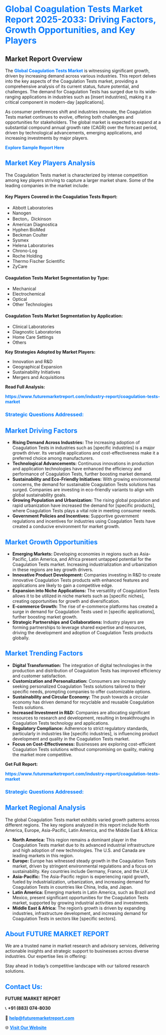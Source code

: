 <h1 style="color: #007BFF;">Global Coagulation Tests Market Report 2025-2033: Driving Factors, Growth Opportunities, and Key Players</h1>

<section id="overview">
<h2>Market Report Overview</h2>
<p>The <a href="https://www.futuremarketreport.com/industry-report/coagulation-tests-market" style="color: #007BFF; text-decoration: none;"><strong>Global Coagulation Tests Market</strong></a> is witnessing significant growth, driven by increasing demand across various industries. This report delves into the key aspects of the Coagulation Tests market, providing a comprehensive analysis of its current status, future potential, and challenges. The demand for Coagulation Tests has surged due to its wide-ranging applications in industries such as [insert industries], making it a critical component in modern-day [applications].</p>
<p>As consumer preferences shift and industries innovate, the Coagulation Tests market continues to evolve, offering both challenges and opportunities for stakeholders. The global market is expected to expand at a substantial compound annual growth rate (CAGR) over the forecast period, driven by technological advancements, emerging applications, and increasing investments by major players.</p>
</section>

<section id="overview">
<p><a href="https://www.futuremarketreport.com/request-sample/reportId=82804" style="color: #007BFF; text-decoration: none;"><strong>Explore Sample Report Here</strong></a></p>
</section>

<section id="key-players">
<h2 style="color: #007BFF;">Market Key Players Analysis</h2>
<p>The Coagulation Tests market is characterized by intense competition among key players striving to capture a larger market share. Some of the leading companies in the market include:</p>
<h4>Key Players Covered in the Coagulation Tests Report:</h4>
<ul><li>Abbott Laboratories</li><li>Nanogen</li><li>Becton，Dickinson</li><li>American Diagnostica</li><li>Hyphen BioMed</li><li>Beckman Coulter</li><li>Sysmex</li><li>Helena Laboratories</li><li>Chrono-Log</li><li>Roche Holding</li><li>Thermo Fischer Scientific</li><li>ZyCare</li></ul>
<h4>Coagulation Tests Market Segmentation by Type:</h4>
<ul><li>Mechanical</li><li>Electrochemical</li><li>Optical</li><li>Other Technologies</li></ul>

<h4>Coagulation Tests Market Segmentation by Application:</h4>
<ul><li>Clinical Laboratories</li><li>Diagnostic Laboratories</li><li>Home Care Settings</li><li>Others</li></ul>
<p><strong>Key Strategies Adopted by Market Players:</strong></p>
<ul>
<li>Innovation and R&D</li>
<li>Geographical Expansion</li>
<li>Sustainability Initiatives</li>
<li>Mergers and Acquisitions</li>
</ul>
</section>

<section>
<p><strong>Read Full Analysis: </strong></p><a href="https://www.futuremarketreport.com/industry-report/coagulation-tests-market" style="color: #007BFF; text-decoration: none;"><strong>https://www.futuremarketreport.com/industry-report/coagulation-tests-market</strong></a>
<h3 style="color: #007BFF;">Strategic Questions Addressed:</h3>
</section>

<section id="driving-factors">
<h2 style="color: #007BFF;">Market Driving Factors</h2>
<ul>
<li><strong>Rising Demand Across Industries:</strong> The increasing adoption of Coagulation Tests in industries such as [specific industries] is a major growth driver. Its versatile applications and cost-effectiveness make it a preferred choice among manufacturers.</li>
<li><strong>Technological Advancements:</strong> Continuous innovations in production and application technologies have enhanced the efficiency and performance of Coagulation Tests, further boosting market demand.</li>
<li><strong>Sustainability and Eco-Friendly Initiatives:</strong> With growing environmental concerns, the demand for sustainable Coagulation Tests solutions has surged. Companies are investing in eco-friendly variants to align with global sustainability goals.</li>
<li><strong>Growing Population and Urbanization:</strong> The rising global population and rapid urbanization have increased the demand for [specific products], where Coagulation Tests plays a vital role in meeting consumer needs.</li>
<li><strong>Government Policies and Incentives:</strong> Supportive government regulations and incentives for industries using Coagulation Tests have created a conducive environment for market growth.</li>
</ul>
</section>

<section id="growth-opportunities">
<h2 style="color: #007BFF;">Market Growth Opportunities</h2>
<ul>
<li><strong>Emerging Markets:</strong> Developing economies in regions such as Asia-Pacific, Latin America, and Africa present untapped potential for the Coagulation Tests market. Increasing industrialization and urbanization in these regions are key growth drivers.</li>
<li><strong>Innovative Product Development:</strong> Companies investing in R&D to create innovative Coagulation Tests products with enhanced features and applications are likely to gain a competitive edge.</li>
<li><strong>Expansion into Niche Applications:</strong> The versatility of Coagulation Tests allows it to be utilized in niche markets such as [specific niches], creating opportunities for growth and diversification.</li>
<li><strong>E-commerce Growth:</strong> The rise of e-commerce platforms has created a surge in demand for Coagulation Tests used in [specific applications], further boosting market growth.</li>
<li><strong>Strategic Partnerships and Collaborations:</strong> Industry players are forming partnerships to leverage shared expertise and resources, driving the development and adoption of Coagulation Tests products globally.</li>
</ul>
</section>

<section id="trending-factors">
<h2 style="color: #007BFF;">Market Trending Factors</h2>
<ul>
<li><strong>Digital Transformation:</strong> The integration of digital technologies in the production and distribution of Coagulation Tests has improved efficiency and customer satisfaction.</li>
<li><strong>Customization and Personalization:</strong> Consumers are increasingly seeking personalized Coagulation Tests solutions tailored to their specific needs, prompting companies to offer customizable options.</li>
<li><strong>Sustainability and Circular Economy:</strong> The push towards a circular economy has driven demand for recyclable and reusable Coagulation Tests solutions.</li>
<li><strong>Increased Investment in R&D:</strong> Companies are allocating significant resources to research and development, resulting in breakthroughs in Coagulation Tests technology and applications.</li>
<li><strong>Regulatory Compliance:</strong> Adherence to strict regulatory standards, particularly in industries like [specific industries], is influencing product development and quality in the Coagulation Tests market.</li>
<li><strong>Focus on Cost-Effectiveness:</strong> Businesses are exploring cost-efficient Coagulation Tests solutions without compromising on quality, making the market more competitive.</li>
</ul>
</section>

<section>
<p><strong>Get Full Report: </strong></p><a href="https://www.futuremarketreport.com/industry-report/coagulation-tests-market" style="color: #007BFF; text-decoration: none;"><strong>https://www.futuremarketreport.com/industry-report/coagulation-tests-market</strong></a>
<h3 style="color: #007BFF;">Strategic Questions Addressed:</h3>
</section>


<section id="regional-analysis">
<h2 style="color: #007BFF;">Market Regional Analysis</h2>
<p>The global Coagulation Tests market exhibits varied growth patterns across different regions. The key regions analyzed in this report include North America, Europe, Asia-Pacific, Latin America, and the Middle East & Africa:</p>
<ul>
<li><strong>North America:</strong> This region remains a dominant player in the Coagulation Tests market due to its advanced industrial infrastructure and high adoption of new technologies. The U.S. and Canada are leading markets in this region.</li>
<li><strong>Europe:</strong> Europe has witnessed steady growth in the Coagulation Tests market, driven by stringent environmental regulations and a focus on sustainability. Key countries include Germany, France, and the U.K.</li>
<li><strong>Asia-Pacific:</strong> The Asia-Pacific region is experiencing rapid growth, fueled by industrialization, urbanization, and increasing demand for Coagulation Tests in countries like China, India, and Japan.</li>
<li><strong>Latin America:</strong> Emerging markets in Latin America, such as Brazil and Mexico, present significant opportunities for the Coagulation Tests market, supported by growing industrial activities and investments.</li>
<li><strong>Middle East & Africa:</strong> The region’s growth is driven by expanding industries, infrastructure development, and increasing demand for Coagulation Tests in sectors like [specific sectors].</li>
</ul>
</section>

<footer>
<h2 style="color: #007BFF;">About FUTURE MARKET REPORT</h2>
<p>We are a trusted name in market research and advisory services, delivering actionable insights and strategic support to businesses across diverse industries. Our expertise lies in offering:</p>

<p>Stay ahead in today’s competitive landscape with our tailored research solutions.</p>

<h2 style="color: #007BFF;">Contact Us:</h2>
<p><strong>FUTURE MARKET REPORT</strong></p>
<p>📞 <strong>+91 (883) 074-8030</strong></p>
<p>📧 <strong><a href="mailto:help@futuremarketreport.com" style="color: #007BFF;">help@futuremarketreport.com</a></strong></p>
<p>🌐 <strong><a href="https://www.futuremarketreport.com/" style="color: #007BFF;">Visit Our Website</a></strong></p>
</footer>